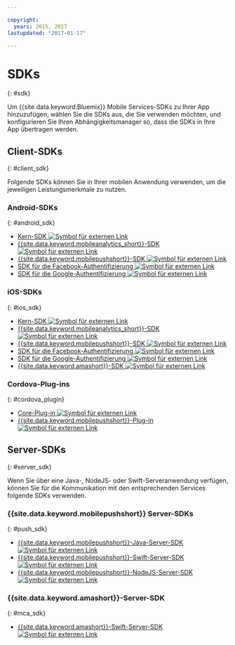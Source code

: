 ```yaml
---

copyright:
  years: 2015, 2017
lastupdated: "2017-01-17"

---
```

# SDKs
{: #sdk}

Um {{site.data.keyword.Bluemix}} Mobile Services-SDKs zu Ihrer App hinzuzufügen, wählen Sie die SDKs aus, die Sie verwenden möchten, und konfigurieren Sie Ihren Abhängigkeitsmanager so, dass die SDKs in Ihre App übertragen werden.


## Client-SDKs
{: #client_sdk}

Folgende SDKs können Sie in Ihrer mobilen Anwendung verwenden, um die jeweiligen Leistungsmerkmale zu nutzen. 


### Android-SDKs
{: #android_sdk}

- [Kern-SDK ![Symbol für externen Link](../icons/launch-glyph.svg "Symbol für externen Link")](https://github.com/ibm-bluemix-mobile-services/bms-clientsdk-android-core "Symbol für externen Link") 
- [{{site.data.keyword.mobileanalytics_short}}-SDK ![Symbol für externen Link](../icons/launch-glyph.svg "Symbol für externen Link")](https://github.com/ibm-bluemix-mobile-services/bms-clientsdk-android-analytics "Symbol für externen Link") 
- [{{site.data.keyword.mobilepushshort}}-SDK ![Symbol für externen Link](../icons/launch-glyph.svg "Symbol für externen Link")](https://github.com/ibm-bluemix-mobile-services/bms-clientsdk-android-push "Symbol für externen Link") 
- [SDK für die Facebook-Authentifizierung ![Symbol für externen Link](../icons/launch-glyph.svg "Symbol für externen Link")](https://github.com/ibm-bluemix-mobile-services/bms-clientsdk-android-security-facebookauthentication "Symbol für externen Link") 
- [SDK für die Google-Authentifizierung ![Symbol für externen Link](../icons/launch-glyph.svg "Symbol für externen Link")](https://github.com/ibm-bluemix-mobile-services/bms-clientsdk-android-security-googleauthentication "Symbol für externen Link") 


### iOS-SDKs
{: #ios_sdk}

- [Kern-SDK ![Symbol für externen Link](../icons/launch-glyph.svg "Symbol für externen Link")](https://github.com/ibm-bluemix-mobile-services/bms-clientsdk-swift-core "Symbol für externen Link")
- [{{site.data.keyword.mobileanalytics_short}}-SDK ![Symbol für externen Link](../icons/launch-glyph.svg "Symbol für externen Link")](https://github.com/ibm-bluemix-mobile-services/bms-clientsdk-swift-analytics "Symbol für externen Link") 
- [{{site.data.keyword.mobilepushshort}}-SDK ![Symbol für externen Link](../icons/launch-glyph.svg "Symbol für externen Link")](https://github.com/ibm-bluemix-mobile-services/bms-clientsdk-swift-push "Symbol für externen Link") 
- [SDK für die Facebook-Authentifizierung ![Symbol für externen Link](../icons/launch-glyph.svg "Symbol für externen Link")](https://github.com/ibm-bluemix-mobile-services/bms-clientsdk-swift-security-facebookauthentication "Symbol für externen Link")
- [SDK für die Google-Authentifizierung ![Symbol für externen Link](../icons/launch-glyph.svg "Symbol für externen Link")](https://github.com/ibm-bluemix-mobile-services/bms-clientsdk-swift-security-googleauthentication "Symbol für externen Link") 
- [{{site.data.keyword.amashort}}-SDK ![Symbol für externen Link](../icons/launch-glyph.svg "Symbol für externen Link")](https://github.com/ibm-bluemix-mobile-services/bms-clientsdk-swift-security "Symbol für externen Link") 


### Cordova-Plug-ins
{: #cordova_plugin}

- [Core-Plug-in ![Symbol für externen Link](../icons/launch-glyph.svg "Symbol für externen Link")](https://github.com/ibm-bluemix-mobile-services/bms-clientsdk-cordova-plugin-core "Symbol für externen Link")
- [{{site.data.keyword.mobilepushshort}}-Plug-in ![Symbol für externen Link](../icons/launch-glyph.svg "Symbol für externen Link")](https://github.com/ibm-bluemix-mobile-services/bms-clientsdk-cordova-plugin-push "Symbol für externen Link")


## Server-SDKs
{: #server_sdk}

Wenn Sie über eine Java-, NodeJS- oder Swift-Serveranwendung verfügen, können Sie für die Kommunikation mit den entsprechenden Services folgende SDKs verwenden.


### {{site.data.keyword.mobilepushshort}} Server-SDKs
{: #push_sdk}

- [{{site.data.keyword.mobilepushshort}}-Java-Server-SDK ![Symbol für externen Link](../icons/launch-glyph.svg "Symbol für externen Link")](https://github.com/ibm-bluemix-mobile-services/bms-pushnotifications-serversdk-java "Symbol für externen Link") 
- [{{site.data.keyword.mobilepushshort}}-Swift-Server-SDK ![Symbol für externen Link](../icons/launch-glyph.svg "Symbol für externen Link")](https://github.com/ibm-bluemix-mobile-services/bms-pushnotifications-serversdk-swift "Symbol für externen Link") 
- [{{site.data.keyword.mobilepushshort}}-NodeJS-Server-SDK ![Symbol für externen Link](../icons/launch-glyph.svg "Symbol für externen Link")](https://github.com/ibm-bluemix-mobile-services/bms-pushnotifications-serversdk-nodejs "Symbol für externen Link")


### {{site.data.keyword.amashort}}-Server-SDK
{: #mca_sdk}

- [{{site.data.keyword.amashort}}-Swift-Server-SDK ![Symbol für externen Link](../icons/launch-glyph.svg "Symbol für externen Link")](https://github.com/ibm-bluemix-mobile-services/bms-mca-serversdk-swift "Symbol für externen Link")


